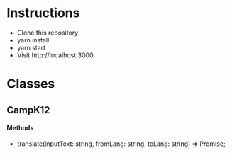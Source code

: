 # Instructions

* Clone this repository
* yarn install
* yarn start
* Visit http://localhost:3000


# Classes

## CampK12

#### Methods

* translate(inputText: string, fromLang: string, toLang: string) => Promise;